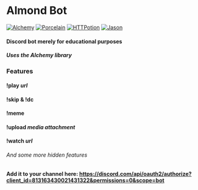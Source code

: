 # Almond Bot

[![Alchemy](https://img.shields.io/badge/Alchemy-0.6.0-A56FBD.svg)](https://github.com/cronokirby/alchemy)
[![Porcelain](https://img.shields.io/badge/Porcelain-2.0-green)](https://github.com/alco/porcelain)
[![HTTPotion](https://img.shields.io/badge/HTTPotion-3.1.3-blue)](https://github.com/unrelentingtech/httpotion)
[![Jason](https://img.shields.io/badge/Jason-1.2-yellow)](https://github.com/michalmuskala/jason)


#### Discord bot merely for educational purposes

##### Uses the Alchemy library


### Features

#### !play *url*
#### !skip & !dc
#### !meme
#### !upload *media attachment*
#### !watch *url*
###### And some more hidden features

#### Add it to your channel here: https://discord.com/api/oauth2/authorize?client_id=813163430021431322&permissions=0&scope=bot


